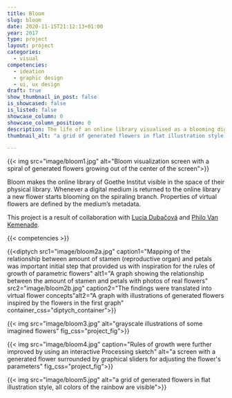 ```yaml
---
title: Bloom
slug: bloom
date: 2020-11-15T21:12:13+01:00
year: 2017
type: project
layout: project
categories:
  - visual
competencies:
  - ideation
  - graphic design
  - ui, ux design
draft: true 
show_thumbnail_in_post: false
is_showcased: false
is_listed: false 
showcase_column: 0
showcase_column_position: 0
description: The life of an online library visualised as a blooming digital plant
thumbnail_alt: "a grid of generated flowers in flat illustration style, all colors of the rainbow are visible"

---
```


{{< img src="image/bloom1.jpg" alt="Bloom visualization screen with a spiral of generated flowers growing out of the center of the screen">}}

Bloom makes the online library of Goethe Institut visible in the space of their physical library. Whenever a digital medium is returned to the online library a new flower starts blooming on the spiraling branch. Properties of virtual flowers are defined by the medium’s metadata.

This project is a result of collaboration with [Lucia Dubačová](https://medium.com/@dubacova.lucia) and [Philo Van Kemenade](https://phivk.com/).

{{< competencies >}}

{{<diptych src1="image/bloom2a.jpg" caption1="Mapping of the relationship between amount of stamen (reproductive organ) and petals was important initial step that provided us with inspiration for the rules of growth of parametric flowers" alt1="A graph showing the relationship between the amount of stamen and petals with photos of real flowers" src2="image/bloom2b.jpg" caption2="The findings were translated into virtual flower concepts"alt2="A graph with illustrations of generated flowers inspired by the flowers in the first graph" container_css="diptych_container">}}

{{< img src="image/bloom3.jpg" alt="grayscale illustrations of some imagined flowers" fig_css="project_fig">}}

{{< img src="image/bloom4.jpg" caption="Rules of growth were further improved by using an interactive Processing sketch" alt="a screen with a generated flower surrounded by graphical sliders for adjusting the flower's parameters" fig_css="project_fig">}}

{{< img src="image/bloom5.jpg" alt="a grid of generated flowers in flat illustration style, all colors of the rainbow are visible">}}
